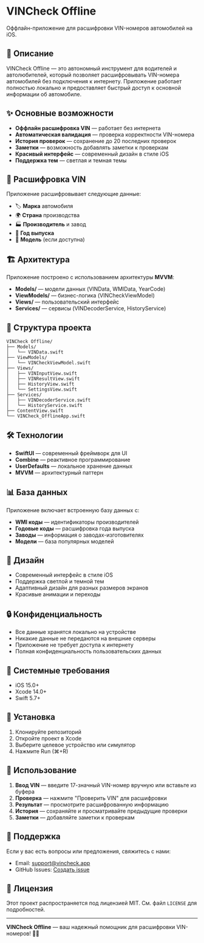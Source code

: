# VINCheck Offline

Оффлайн-приложение для расшифровки VIN-номеров автомобилей на iOS.

## 📱 Описание

VINCheck Offline — это автономный инструмент для водителей и автолюбителей, который позволяет расшифровывать VIN-номера автомобилей без подключения к интернету. Приложение работает полностью локально и предоставляет быстрый доступ к основной информации об автомобиле.

## ✨ Основные возможности

- **Оффлайн расшифровка VIN** — работает без интернета
- **Автоматическая валидация** — проверка корректности VIN-номера
- **История проверок** — сохранение до 20 последних проверок
- **Заметки** — возможность добавлять заметки к проверкам
- **Красивый интерфейс** — современный дизайн в стиле iOS
- **Поддержка тем** — светлая и темная темы

## 🔧 Расшифровка VIN

Приложение расшифровывает следующие данные:
- 🏷️ **Марка** автомобиля
- 🌍 **Страна** производства
- 🏭 **Производитель** и завод
- 📆 **Год выпуска**
- 🚗 **Модель** (если доступна)

## 🏗️ Архитектура

Приложение построено с использованием архитектуры **MVVM**:

- **Models/** — модели данных (VINData, WMIData, YearCode)
- **ViewModels/** — бизнес-логика (VINCheckViewModel)
- **Views/** — пользовательский интерфейс
- **Services/** — сервисы (VINDecoderService, HistoryService)

## 📁 Структура проекта

```
VINCheck Offline/
├── Models/
│   └── VINData.swift
├── ViewModels/
│   └── VINCheckViewModel.swift
├── Views/
│   ├── VINInputView.swift
│   ├── VINResultView.swift
│   ├── HistoryView.swift
│   └── SettingsView.swift
├── Services/
│   ├── VINDecoderService.swift
│   └── HistoryService.swift
├── ContentView.swift
└── VINCheck_OfflineApp.swift
```

## 🛠️ Технологии

- **SwiftUI** — современный фреймворк для UI
- **Combine** — реактивное программирование
- **UserDefaults** — локальное хранение данных
- **MVVM** — архитектурный паттерн

## 📊 База данных

Приложение включает встроенную базу данных с:
- **WMI коды** — идентификаторы производителей
- **Годовые коды** — расшифровка года выпуска
- **Заводы** — информация о заводах-изготовителях
- **Модели** — база популярных моделей

## 🎨 Дизайн

- Современный интерфейс в стиле iOS
- Поддержка светлой и темной тем
- Адаптивный дизайн для разных размеров экранов
- Красивые анимации и переходы

## 🔒 Конфиденциальность

- Все данные хранятся локально на устройстве
- Никакие данные не передаются на внешние серверы
- Приложение не требует доступа к интернету
- Полная конфиденциальность пользовательских данных

## 📱 Системные требования

- iOS 15.0+
- Xcode 14.0+
- Swift 5.7+

## 🚀 Установка

1. Клонируйте репозиторий
2. Откройте проект в Xcode
3. Выберите целевое устройство или симулятор
4. Нажмите Run (⌘+R)

## 📝 Использование

1. **Ввод VIN** — введите 17-значный VIN-номер вручную или вставьте из буфера
2. **Проверка** — нажмите "Проверить VIN" для расшифровки
3. **Результат** — просмотрите расшифрованную информацию
4. **История** — сохраняйте и просматривайте предыдущие проверки
5. **Заметки** — добавляйте заметки к проверкам

## 🤝 Поддержка

Если у вас есть вопросы или предложения, свяжитесь с нами:
- Email: support@vincheck.app
- GitHub Issues: [Создать issue](https://github.com/your-repo/issues)

## 📄 Лицензия

Этот проект распространяется под лицензией MIT. См. файл `LICENSE` для подробностей.

---

**VINCheck Offline** — ваш надежный помощник для расшифровки VIN-номеров! 🚗✨ 